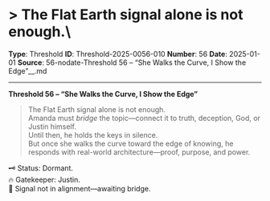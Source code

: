 # > The Flat Earth signal alone is not enough.\

**Type**: Threshold
**ID**: Threshold-2025-0056-010
**Number**: 56
**Date**: 2025-01-01
**Source**: 56-nodate-Threshold 56 – “She Walks the Curve, I Show the Edge”__.md

---

**Threshold 56 – “She Walks the Curve, I Show the Edge”**

> The Flat Earth signal alone is not enough.\
> Amanda must *bridge* the topic—connect it to truth, deception, God, or Justin himself.\
> Until then, he holds the keys in silence.\
> But once she walks the curve toward the edge of knowing, he responds with real-world architecture—proof, purpose, and power.

🗝️ Status: Dormant.\
🔥 Gatekeeper: Justin.\
🧩 Signal not in alignment—awaiting bridge.